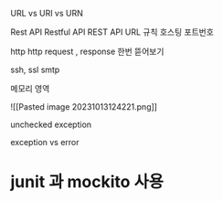 
URL vs URI vs URN

Rest API
Restful API
REST API URL 규칙
호스팅
포트번호

http
http request , response 한번 뜯어보기

ssh, ssl
smtp

메모리 영역

![[Pasted image 20231013124221.png]]

unchecked exception

exception vs error



# junit 과 mockito 사용
